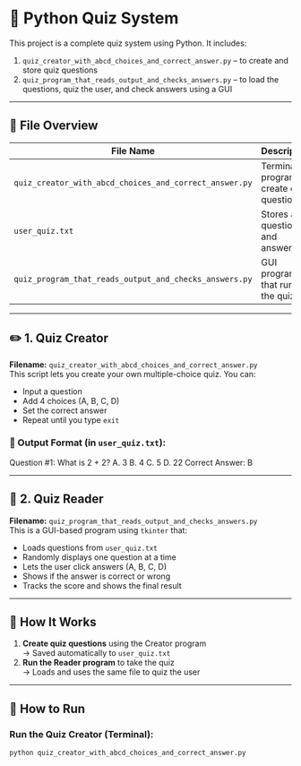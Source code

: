 # 🧠 Python Quiz System

This project is a complete quiz system using Python. It includes:

1. `quiz_creator_with_abcd_choices_and_correct_answer.py` – to create and store quiz questions  
2. `quiz_program_that_reads_output_and_checks_answers.py` – to load the questions, quiz the user, and check answers using a GUI

---

## 📁 File Overview

| File Name                                                       | Description                                 |
|------------------------------------------------------------------|---------------------------------------------|
| `quiz_creator_with_abcd_choices_and_correct_answer.py`           | Terminal program to create quiz questions   |
| `user_quiz.txt`                                                  | Stores all questions and answers            |
| `quiz_program_that_reads_output_and_checks_answers.py`           | GUI program that runs the quiz              |

---

## ✏️ 1. Quiz Creator

**Filename:** `quiz_creator_with_abcd_choices_and_correct_answer.py`  
This script lets you create your own multiple-choice quiz. You can:
- Input a question
- Add 4 choices (A, B, C, D)
- Set the correct answer
- Repeat until you type `exit`

### 📝 Output Format (in `user_quiz.txt`):
Question #1: What is 2 + 2?
A. 3
B. 4
C. 5
D. 22
Correct Answer: B


---

## 🧠 2. Quiz Reader

**Filename:** `quiz_program_that_reads_output_and_checks_answers.py`  
This is a GUI-based program using `tkinter` that:
- Loads questions from `user_quiz.txt`
- Randomly displays one question at a time
- Lets the user click answers (A, B, C, D)
- Shows if the answer is correct or wrong
- Tracks the score and shows the final result

---

## 🔗 How It Works

1. **Create quiz questions** using the Creator program  
   → Saved automatically to `user_quiz.txt`  
2. **Run the Reader program** to take the quiz  
   → Loads and uses the same file to quiz the user

---

## 🚀 How to Run

### Run the Quiz Creator (Terminal):
```bash
python quiz_creator_with_abcd_choices_and_correct_answer.py
 
